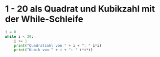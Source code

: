 # 1 - 20 als Quadrat und Kubikzahl mit der While-Schleife
```py
i = 0
while i < 20:
    i += 1
    print("Quadratzahl von " + i + ": " i*i)
    print("Kubik von " + i + ": " i*i*i)
```